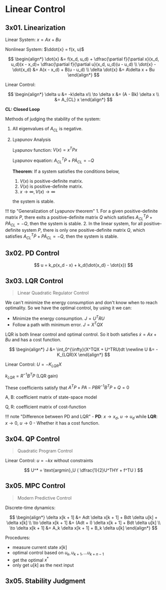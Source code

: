 # Linear Control

## 3x01. Linearization

Linear System: $x = Ax + Bu$

Nonlinear System: $\ddot{x} = f(x, u)$

$$
\begin{align*}
    \dot{x} &= f(x_d, u_d) + \dfrac{\partial f}{\partial x}(x_d, u_d)(x - x_d)+ \dfrac{\partial f}{\partial u}(x_d, u_d)(u - u_d) \\
    \dot{x} - \dot{x_d} &= A(x - x_d) + B(u - u_d) \\
    \delta \dot{x} &= A\delta x + Bu
\end{align*}
$$

Linear Control:

$$
\begin{align*}
\delta u &= -k\delta x\\
\to \delta x &= (A - Bk) \delta x \\
         &= A_{CL} x
\end{align*}
$$

**CL: Closed Loop**

Methods of judging the stability of the system: 

1. All eigenvalues of $A_{CL}$ is negative.
2. Lyapunov Analysis

    Lyapunov function: $V(x) = x^TPx$

    Lyapunov equation: $A_{CL}^T \dot P + P \dot A_{CL} = -Q$

    **Theorem**: If a system satisfies the conditions below,
    
      1. $V(x)$ is positive-definite matrix.
      2. $\dot V(x)$ is positive-definite matrix.
      3. $x \to \infty, V(x) \to \infty$

    the system is stable.

!!! tip "Generalization of Lyapunov theorem"
    1. For a given positive-definite matrix $P$, there exits a positive-definite matrix $Q$ which satisfies $A_{CL}^T \dot P + P \dot A_{CL} = -Q$, then the system is stable.
    2. In the linear system, for all positive-definite system $P$, there is only one positive-definite matrix $Q$, which satisfies $A_{CL}^T \dot P + P \dot A_{CL} = -Q$, then the system is stable.

## 3x02. PD Control

$$
    u = k_p(x_d - x) + k_d(\dot{x_d} - \dot{x})
$$

## 3x03. LQR Control
> Linear Quadratic Regulator Control

We can't minimize the energy consumption and don't know when to reach optimality.
So we have the optimal control, by using it we can:

- Minimize the energy consumption. $J = U^TRU$
- Follow a path with minimum error. $J = X^TQX$

LQR is both linear control and optimal control. So it both satisfies $\dot{x} = Ax + Bu$ and has a cost function.

$$
\begin{align*}
   J &= \int_0^{\infty}(X^TQX + U^TRU)dt  \newline
   U &= -K_{LQR}X
\end{align*}
$$

Linear Control: $U = -K_{LQR}X$

$k_{LQR} = R^{-1}B^TP$ (LQR gain)

These coefficients satisfy that $A^TP + PA - PBR^{-1}B^TP + Q = 0$

A, B: coefficient matrix of state-space model 

Q, R: coefficient matrix of cost-function

!!! note "Difference between PD and LQR"
    - **PD**: $x \to x_d$, $u \to u_d$ while
      **LQR**: $x \to 0$, $u \to 0$
    - Whether it has a cost function.

## 3x04. QP Control
> Quadratic Program Control

Linear Control: $u = -kx$ without constraints

$$
    U^* = \text{argmin}_U ( \dfrac{1}{2}U^THY + f^TU )
$$


## 3x05. MPC Control
> Modern Predictive Control

Discrete-time dynamics:

$$
\begin{align*} 
    \delta x[k + 1] &= Adt \delta x[k + 1] + Bdt \delta u[k] + \delta x[k] \\
    \to \delta x[k + 1] &= (Adt + I) \delta x[k + 1] + Bdt \delta u[k] \\
    \to \delta x[k + 1] &= A_k \delta x[k + 1] + B_k \delta u[k] 
\end{align*}
$$

Procedures:

- measure current state $x[k]$
- optimal control based on $u_k, u_{k + 1}, ... u_{k + n - 1}$
- get the optimal $x^*$
- only get $u[k]$ as the next input


## 3x05. Stability Judgment



